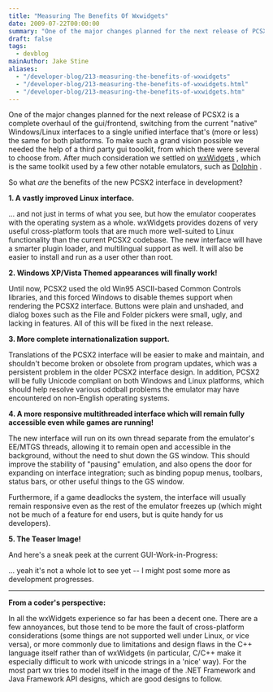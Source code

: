```yaml
---
title: "Measuring The Benefits Of Wxwidgets"
date: 2009-07-22T00:00:00
summary: "One of the major changes planned for the next release of PCSX2 is a complete overhaul of the gui/frontend, switching from the current \"native\" Windows/Linux interfaces to a single unified interface that's (more or less) the same for both platforms"
draft: false
tags:
  - devblog
mainAuthor: Jake Stine
aliases:
  - "/developer-blog/213-measuring-the-benefits-of-wxwidgets"
  - "/developer-blog/213-measuring-the-benefits-of-wxwidgets.html"
  - "/developer-blog/213-measuring-the-benefits-of-wxwidgets.htm"
---
```


One of the major changes planned for the next release of PCSX2 is a
complete overhaul of the gui/frontend, switching from the current
"native" Windows/Linux interfaces to a single unified interface that's
(more or less) the same for both platforms. To make such a grand vision
possible we needed the help of a third party gui tooolkit, from which
there were several to choose from. After much consideration we settled
on [wxWidgets](http://www.wxwidgets.org) , which is the same toolkit
used by a few other notable emulators, such as
[Dolphin](http://www.dolphin-emulator.com/) .

So what *are* the benefits of the new PCSX2 interface in development?

**1. A vastly improved Linux interface.**

... and not just in terms of what you see, but how the emulator
cooperates with the operating system as a whole. wxWidgets provides
dozens of very useful cross-platform tools that are much more
well-suited to Linux functionality than the current PCSX2 codebase. The
new interface will have a smarter plugin loader, and multilingual
support as well. It will also be easier to install and run as a user
other than root.

**2. Windows XP/Vista Themed appearances will finally work!**

Until now, PCSX2 used the old Win95 ASCII-based Common Controls
libraries, and this forced Windows to disable themes support when
rendering the PCSX2 interface. Buttons were plain and unshaded, and
dialog boxes such as the File and Folder pickers were small, ugly, and
lacking in features. All of this will be fixed in the next release.

**3. More complete internationalization support.**

Translations of the PCSX2 interface will be easier to make and maintain,
and shouldn't become broken or obsolete from program updates, which was
a persistent problem in the older PCSX2 interface design. In addition,
PCSX2 will be fully Unicode compliant on both Windows and Linux
platforms, which should help resolve various oddball problems the
emulator may have encountered on non-English operating systems.

**4. A more responsive multithreaded interface which will remain fully accessible even while games are running!**

The new interface will run on its own thread separate from the
emulator's EE/MTGS threads, allowing it to remain open and accessible in
the background, without the need to shut down the GS window. This should
improve the stability of "pausing" emulation, and also opens the door
for expanding on interface integration; such as binding popup menus,
toolbars, status bars, or other useful things to the GS window.

Furthermore, if a game deadlocks the system, the interface will usually
remain responsive even as the rest of the emulator freezes up (which
might not be much of a feature for end users, but is quite handy for us
developers).

**5. The Teaser Image!**

And here's a sneak peek at the current GUI-Work-in-Progress:

... yeah it's not a whole lot to see yet -- I might post some more as
development progresses.

------------------------------------------------------------------------

**From a coder's perspective:**

In all the wxWidgets experience so far has been a decent one. There are
a few annoyances, but those tend to be more the fault of cross-platform
considerations (some things are not supported well under Linux, or vice
versa), or more commonly due to limitations and design flaws in the C++
language itself rather than of wxWidgets (in particular, C/C++ make it
especially difficult to work with unicode strings in a 'nice' way). For
the most part wx tries to model itself in the image of the .NET
Framework and Java Framework API designs, which are good designs to
follow.
